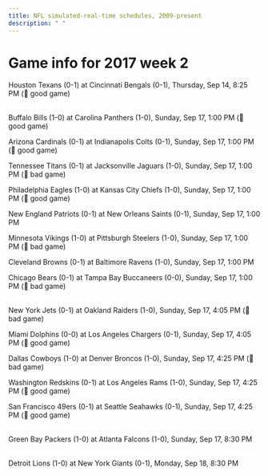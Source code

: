 ```yaml
---
title: NFL simulated-real-time schedules, 2009-present
description: " "
---
```


# Game info for 2017 week 2

Houston Texans (0-1) at Cincinnati Bengals (0-1), Thursday, Sep 14, 8:25 PM (:football: good game)

<br/>Buffalo Bills (1-0) at Carolina Panthers (1-0), Sunday, Sep 17, 1:00 PM (:football: good game)

Arizona Cardinals (0-1) at Indianapolis Colts (0-1), Sunday, Sep 17, 1:00 PM (:football: good game)

Tennessee Titans (0-1) at Jacksonville Jaguars (1-0), Sunday, Sep 17, 1:00 PM (:red_circle: bad game)

Philadelphia Eagles (1-0) at Kansas City Chiefs (1-0), Sunday, Sep 17, 1:00 PM (:football: good game)

New England Patriots (0-1) at New Orleans Saints (0-1), Sunday, Sep 17, 1:00 PM

Minnesota Vikings (1-0) at Pittsburgh Steelers (1-0), Sunday, Sep 17, 1:00 PM (:red_circle: bad game)

Cleveland Browns (0-1) at Baltimore Ravens (1-0), Sunday, Sep 17, 1:00 PM

Chicago Bears (0-1) at Tampa Bay Buccaneers (0-0), Sunday, Sep 17, 1:00 PM (:red_circle: bad game)

<br/>New York Jets (0-1) at Oakland Raiders (1-0), Sunday, Sep 17, 4:05 PM (:red_circle: bad game)

Miami Dolphins (0-0) at Los Angeles Chargers (0-1), Sunday, Sep 17, 4:05 PM (:football: good game)

Dallas Cowboys (1-0) at Denver Broncos (1-0), Sunday, Sep 17, 4:25 PM (:red_circle: bad game)

Washington Redskins (0-1) at Los Angeles Rams (1-0), Sunday, Sep 17, 4:25 PM (:football: good game)

San Francisco 49ers (0-1) at Seattle Seahawks (0-1), Sunday, Sep 17, 4:25 PM (:football: good game)

<br/>Green Bay Packers (1-0) at Atlanta Falcons (1-0), Sunday, Sep 17, 8:30 PM

<br/>Detroit Lions (1-0) at New York Giants (0-1), Monday, Sep 18, 8:30 PM

